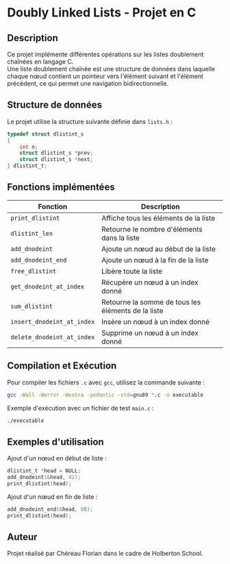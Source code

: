 # Doubly Linked Lists - Projet en C

## Description

Ce projet implémente différentes opérations sur les listes doublement chaînées en langage C.  
Une liste doublement chaînée est une structure de données dans laquelle chaque nœud contient un pointeur vers l'élément suivant et l'élément précédent, ce qui permet une navigation bidirectionnelle.

## Structure de données

Le projet utilise la structure suivante définie dans `lists.h` :

```c
typedef struct dlistint_s
{
    int n;
    struct dlistint_s *prev;
    struct dlistint_s *next;
} dlistint_t;
```

## Fonctions implémentées

| Fonction | Description |
|----------|------------|
| `print_dlistint` | Affiche tous les éléments de la liste |
| `dlistint_len` | Retourne le nombre d'éléments dans la liste |
| `add_dnodeint` | Ajoute un nœud au début de la liste |
| `add_dnodeint_end` | Ajoute un nœud à la fin de la liste |
| `free_dlistint` | Libère toute la liste |
| `get_dnodeint_at_index` | Récupère un nœud à un index donné |
| `sum_dlistint` | Retourne la somme de tous les éléments de la liste |
| `insert_dnodeint_at_index` | Insère un nœud à un index donné |
| `delete_dnodeint_at_index` | Supprime un nœud à un index donné |

## Compilation et Exécution

Pour compiler les fichiers `.c` avec `gcc`, utilisez la commande suivante :

```sh
gcc -Wall -Werror -Wextra -pedantic -std=gnu89 *.c -o executable
```

Exemple d'exécution avec un fichier de test `main.c` :

```sh
./executable
```

## Exemples d'utilisation

Ajout d'un nœud en début de liste :

```c
dlistint_t *head = NULL;
add_dnodeint(&head, 42);
print_dlistint(head);
```

Ajout d'un nœud en fin de liste :

```c
add_dnodeint_end(&head, 98);
print_dlistint(head);
```

## Auteur

Projet réalisé par Chéreau Florian  dans le cadre de Holberton School.


